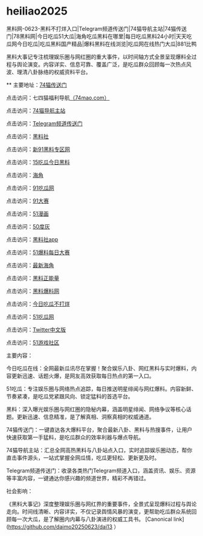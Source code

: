# heiliao2025
黑料网-0623-黑料不打烊入口|Telegram频道传送门|74猫导航主站|74猫传送门|78黑料网|今日吃瓜51大瓜|海角吃瓜黑料在哪里|每日吃瓜黑料24小时|天天吃瓜网今日吃瓜|吃瓜黑料国产精品|爆料黑料在线浏览|吃瓜网在线热门大瓜|881比鸭

黑料大事记专注梳理娱乐圈与网红圈的重大事件，以时间轴方式全景呈现爆料全过程与舆论演变。内容详实、信息可靠、覆盖广泛，是吃瓜群众回顾每一次热点风波、理清八卦脉络的权威资料平台。

** 主要地址：<a href="https://74mao.com/">74猫传送门</a>

点击访问：七四猫福利导航<a href="https://74mao.com/">（74mao.com）</a>

点击访问：<a href="https://74mao.com/">74猫导航主站</a>

点击访问：<a href="https://74mao.com/">Telegram频道传送门</a>

点击访问：<a href="https://hls-19.pages.dev/">黑料社</a>

点击访问：<a href="https://cg55-6.pages.dev/">新91黑料专区网</a>

点击访问：<a href="https://pi100.pages.dev/">15吃瓜今日黑料</a>

点击访问：<a href="https://hj-1301.pages.dev/">海角</a>

点击访问：<a href="https://pi001.pages.dev/">91吃瓜网 </a>

点击访问：<a href="https://cg77-66.pages.dev/">91大赛</a>

点击访问：<a href="https://pi66.pages.dev/">51漫画</a>

点击访问：<a href="https://pi1-01.pages.dev/">50度灰</a>

点击访问：<a href="https://hl377.pages.dev/">黑料社app</a>

点击访问：<a href="https://cg863.pages.dev/">51爆料每日大赛</a>

点击访问：<a href="https://hl403.pages.dev/">最新海角</a>

点击访问：<a href="https://hl380.pages.dev/">黑料正能量</a>

点击访问：<a href="https://hl374.pages.dev/">黑料爆料网</a>

点击访问：<a href="https://cg5-2.pages.dev/">今日吃瓜不打烊</a>

点击访问：<a href="https://hl374.pages.dev/">51吃瓜网</a>

点击访问：<a href="https://pi789.pages.dev/">Twitter中文版</a>

点击访问：<a href="https://pi456.pages.dev/">51游戏社区</a>



主要内容：

今日吃瓜在线：全网最新瓜讯尽在掌握！聚合娱乐八卦、网红黑料与实时爆料，内容更新迅速、话题火爆，是网友高效获取每日热点的第一入口。

51吃瓜：专注娱乐圈与网络热点追踪，每日推送明星绯闻与网红爆料。内容新鲜、节奏紧凑，是吃瓜党紧跟风向、锁定猛料的首选平台。

黑料：深入曝光娱乐圈与网红圈的隐秘内幕，涵盖明星绯闻、网络争议等核心话题。更新迅速、信息精准，是了解真相、洞察真相的权威通道。

74猫传送门：一键直达各大爆料平台，聚合最新八卦、黑料与热搜事件，让用户快速获取第一手猛料，是吃瓜群众的效率利器与爆点导航。

74猫导航主站：汇总全网高热黑料与八卦站点入口，实时追踪娱乐圈动态，帮你直击事件源头，一站式掌握全网瓜情，吃瓜更轻松、更新更及时。

Telegram频道传送门：收录各类热门Telegram频道入口，涵盖资讯、娱乐、资源等丰富内容，一键通达你感兴趣的频道世界，精彩不再错过。

社会影响：

《黑料大事记》深度整理娱乐圈与网红界的重要事件，全景式呈现爆料过程与舆论走向。时间线清晰、内容详实，不仅记录舆情风暴的演变，更帮助吃瓜群众系统回顾每一次大瓜，是了解圈内内幕与八卦演进的权威工具书。
[Canonical link](https://github.com/daimo20250623/dai13 ）
